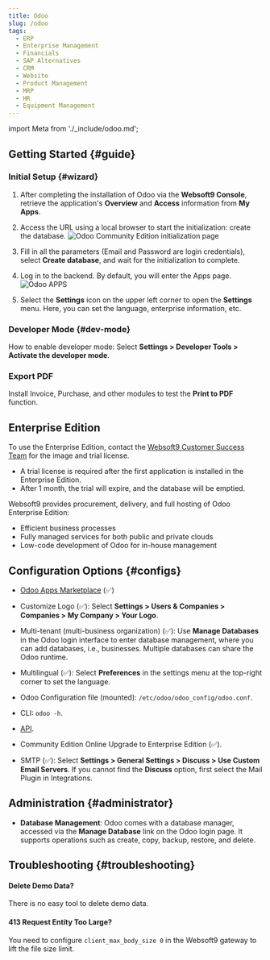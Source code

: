 ```yaml
---
title: Odoo
slug: /odoo
tags:
  - ERP
  - Enterprise Management
  - Financials
  - SAP Alternatives
  - CRM
  - Website
  - Product Management
  - MRP
  - HR
  - Equipment Management
---
```


import Meta from './\_include/odoo.md';

<Meta name="meta" />

## Getting Started {#guide}

### Initial Setup {#wizard}

1. After completing the installation of Odoo via the **Websoft9 Console**, retrieve the application's **Overview** and **Access** information from **My Apps**.

2. Access the URL using a local browser to start the initialization: create the database.
   ![Odoo Community Edition initialization page](./assets/odoo-startcreatedb-websoft9.png)

3. Fill in all the parameters (Email and Password are login credentials), select **Create database**, and wait for the initialization to complete.

4. Log in to the backend. By default, you will enter the Apps page.  
   ![Odoo APPS](./assets/odoo-apps-websoft9.png)

5. Select the **Settings** icon on the upper left corner to open the **Settings** menu. Here, you can set the language, enterprise information, etc.

### Developer Mode {#dev-mode}

How to enable developer mode: Select **Settings > Developer Tools > Activate the developer mode**.

### Export PDF

Install Invoice, Purchase, and other modules to test the **Print to PDF** function.

## Enterprise Edition

To use the Enterprise Edition, contact the [Websoft9 Customer Success Team](./helpdesk#contact) for the image and trial license.

- A trial license is required after the first application is installed in the Enterprise Edition.
- After 1 month, the trial will expire, and the database will be emptied.

Websoft9 provides procurement, delivery, and full hosting of Odoo Enterprise Edition:

- Efficient business processes
- Fully managed services for both public and private clouds
- Low-code development of Odoo for in-house management

## Configuration Options {#configs}

- [Odoo Apps Marketplace](https://www.odoo.com/apps/modules) (✅)

- Customize Logo (✅): Select **Settings > Users & Companies > Companies > My Company > Your Logo**.

- Multi-tenant (multi-business organization) (✅): Use **Manage Databases** in the Odoo login interface to enter database management, where you can add databases, i.e., businesses. Multiple databases can share the Odoo runtime.

- Multilingual (✅): Select **Preferences** in the settings menu at the top-right corner to set the language.

- Odoo Configuration file (mounted): `/etc/odoo/odoo_config/odoo.conf`.

- CLI: `odoo -h`.

- [API](https://www.odoo.com/documentation/17.0/developer/misc/api/odoo.html).

- Community Edition Online Upgrade to Enterprise Edition (✅).

- SMTP (✅): Select **Settings > General Settings > Discuss > Use Custom Email Servers**. If you cannot find the **Discuss** option, first select the Mail Plugin in Integrations.

## Administration {#administrator}

- **Database Management**: Odoo comes with a database manager, accessed via the **Manage Database** link on the Odoo login page. It supports operations such as create, copy, backup, restore, and delete.

## Troubleshooting {#troubleshooting}

#### Delete Demo Data?

There is no easy tool to delete demo data.

#### 413 Request Entity Too Large?

You need to configure `client_max_body_size 0` in the Websoft9 gateway to lift the file size limit.
